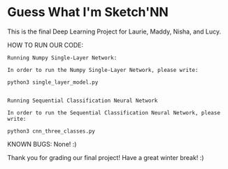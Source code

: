 # Guess What I'm Sketch'NN

This is the final Deep Learning Project for Laurie, Maddy, Nisha, and Lucy. 

HOW TO RUN OUR CODE: 
    
    Running Numpy Single-Layer Network: 
    
    In order to run the Numpy Single-Layer Network, please write: 
    
    python3 single_layer_model.py 
    
    
    Running Sequential Classification Neural Network 
    
    In order to run the Sequential Classification Neural Network, please write: 
    
    python3 cnn_three_classes.py

KNOWN BUGS: None! :) 

Thank you for grading our final project! Have a great winter break! :)
